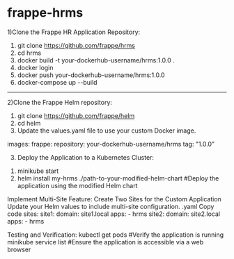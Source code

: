 # frappe-hrms

1)Clone the Frappe HR Application Repository:

1.  git clone https://github.com/frappe/hrms
2.  cd hrms
3.  docker build -t your-dockerhub-username/hrms:1.0.0 .
4.  docker login
5.  docker push your-dockerhub-username/hrms:1.0.0
6.  docker-compose up --build
__________________________________________________________________________________________________________________________________________________________________
2)Clone the Frappe Helm repository:

1. git clone https://github.com/frappe/helm
2. cd helm
3. Update the values.yaml file to use your custom Docker image.

images:
  frappe:
    repository: your-dockerhub-username/hrms
    tag: "1.0.0"

3) Deploy the Application to a Kubernetes Cluster:
1. minikube start
2. helm install my-hrms ./path-to-your-modified-helm-chart   #Deploy the application using the modified Helm chart

Implement Multi-Site Feature:
Create Two Sites for the Custom Application
Update your Helm values to include multi-site configuration.
.yaml
Copy code
sites:
  site1:
    domain: site1.local
    apps:
      - hrms
  site2:
    domain: site2.local
    apps:
      - hrms

Testing and Verification:
kubectl get pods          #Verify the application is running
minikube service list     #Ensure the application is accessible via a web browser


